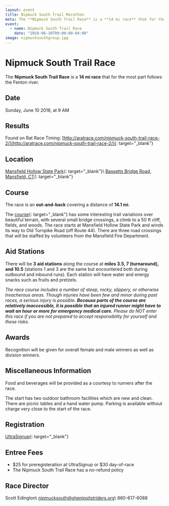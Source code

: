 ```yaml
---
layout: event
title: Nipmuck South Trail Marathon
meta: The **Nipmuck South Trail Race** is a **14 mi race** that for the most part follows the Fenton river.
event: 
  - name: Nipmuck South Trail Race
    date: "2018-06-10T09:00:00-04:00"
image: nipmucksouthgroup.jpg
---
```


# Nipmuck South Trail Race
The **Nipmuck South Trail Race** is a **14 mi race** that for the most part follows the Fenton river.

## Date
Sunday, June 10 2018, at 9 AM

## Results
Found on Rat Race Timing: [http://aratrace.com/nipmuck-south-trail-race-2/](http://aratrace.com/nipmuck-south-trail-race-2/){: target="_blank"}

## Location
[Mansfield Hollow State Park](http://www.ct.gov/deep/mansfieldhollow){: target="_blank"}\\
[Bassetts Bridge Road, Mansfield, CT](https://www.google.com/maps/place/Bassetts+Bridge+Rd,+Mansfield+Center,+CT+06250/@41.7644182,-72.1752659,17z/data=!3m1!4b1!4m2!3m1!1s0x89e6629b25457463:0x762818b3a357aca4){: target="_blank"}

## Course
The race is an **out-and-back** covering a distance of **14.1 mi**.

The [course](http://shenipsitstriders.org/wp-content/uploads/2014/12/nipmuck_south_course.pdf){: target="_blank"} has some interesting trail variations over beautiful terrain, with several small bridge crossings, a climb to a 50 ft cliff, fields, and woods. The race starts at Mansfield Hollow State Park and winds its way to Old Turnpike Road (off Route 44). There are three road crossings that will be staffed by volunteers from the Mansfield Fire Department.

## Aid Stations
There will be **3 aid stations** along the course at **miles 3.5, 7 (turnaround), and 10.5** (stations 1 and 3 are the same but encountered both during outbound and inbound runs). Each station will have water and energy snacks such as fruits and pretzels.

*The race course includes a number of steep, rocky, slippery, or otherwise treacherous areas. Though injuries have been few and minor during past races, a serious injury is possible. **Because parts of the course are relatively inaccessible, it is possible that an injured runner might have to wait an hour or more for emergency medical care.** Please do NOT enter this race if you are not prepared to accept responsibility for yourself and these risks.*

## Awards
Recognition will be given for overall female and male winners as well as division winners.

## Miscellaneous Information
Food and beverages will be provided as a courtesy to runners after the race.

The start has two outdoor bathroom facilities which are new and clean. There are picnic tables and a hand water pump. Parking is available without charge very close to the start of the race.

## Registration
[UltraSignup](http://ultrasignup.com/register.aspx?did=51006){: target="_blank"}

## Entree Fees
* $25 for preregisteration at UltraSignup or $30 day-of-race
* The Nipmuck South Trail Race has a no-refund policy

## Race Director
Scott Edington\\
[nipmucksouth@shenipsitstriders.org](mailto:nipmucksouth@shenipsitstriders.org)\\
860-617-6088